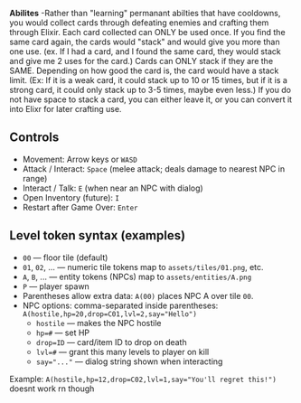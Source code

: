 **Abilites**
-Rather than "learning" permanant abilties that have cooldowns, you would collect cards through defeating enemies and crafting them through Elixir. Each card collected can ONLY be used once. If you find the same card again, the cards would "stack" and would give you more than one use. (ex. If I had a card, and I found the same card, they would stack and give me 2 uses for the card.) Cards can ONLY stack if they are the SAME. Depending on how good the card is, the card would have a stack limit. (Ex: If it is a weak card, it could stack up to 10 or 15 times, but if it is a strong card, it could only stack up to 3-5 times, maybe even less.) If you do not have space to stack a card, you can either leave it, or you can convert it into Elixr for later crafting use.

## Controls

- Movement: Arrow keys or `WASD`
- Attack / Interact: `Space` (melee attack; deals damage to nearest NPC in range)
- Interact / Talk: `E` (when near an NPC with dialog)
- Open Inventory (future): `I`
- Restart after Game Over: `Enter`

## Level token syntax (examples)

- `00` — floor tile (default)
- `01`, `02`, ... — numeric tile tokens map to `assets/tiles/01.png`, etc.
- `A`, `B`, ... — entity tokens (NPCs) map to `assets/entities/A.png`
- `P` — player spawn
- Parentheses allow extra data: `A(00)` places NPC A over tile `00`.
- NPC options: comma-separated inside parentheses: `A(hostile,hp=20,drop=C01,lvl=2,say="Hello")`
	- `hostile` — makes the NPC hostile
	- `hp=#` — set HP
	- `drop=ID` — card/item ID to drop on death
	- `lvl=#` — grant this many levels to player on kill
	- `say="..."` — dialog string shown when interacting

Example: `A(hostile,hp=12,drop=C02,lvl=1,say="You'll regret this!")`
doesnt work rn though
